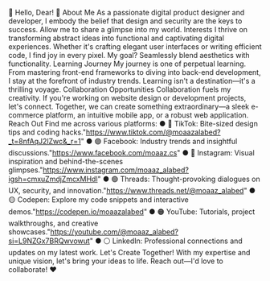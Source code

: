 
🌟 Hello, Dear! 🌟
About Me
As a passionate digital product designer and developer, I embody the belief that design and security are the keys to success. Allow me to share a glimpse into my world.
Interests
I thrive on transforming abstract ideas into functional and captivating digital experiences. Whether it's crafting elegant user interfaces or writing efficient code, I find joy in every pixel. My goal? Seamlessly blend aesthetics with functionality.
Learning Journey
My journey is one of perpetual learning. From mastering front-end frameworks to diving into back-end development, I stay at the forefront of industry trends. Learning isn't a destination—it's a thrilling voyage.
Collaboration Opportunities
Collaboration fuels my creativity. If you're working on website design or development projects, let's connect. Together, we can create something extraordinary—a sleek e-commerce platform, an intuitive mobile app, or a robust web application.
Reach Out
Find me across various platforms:
●	🔴 TikTok: Bite-sized design tips and coding hacks."https://www.tiktok.com/@moaazalabed?_t=8nfAqJ2lZwc&_r=1" 
●	🟣 Facebook: Industry trends and insightful discussions."https://www.facebook.com/moaaz.cs" 
●	🔵 Instagram: Visual inspiration and behind-the-scenes glimpses."https://www.instagram.com/moaaz_alabed?igsh=cmxuZmdjZmcxMHdl" 
●	🟢 Threads: Thought-provoking dialogues on UX, security, and innovation."https://www.threads.net/@moaaz_alabed" 
●	🟡 Codepen: Explore my code snippets and interactive demos."https://codepen.io/moaazalabed" 
●	🟠 YouTube: Tutorials, project walkthroughs, and creative showcases."https://youtube.com/@moaaz_alabed?si=L9NZGx7BRQwvowut" 
●	⚪️ LinkedIn: Professional connections and updates on my latest work.
Let's Create Together!
With my expertise and unique vision, let's bring your ideas to life. Reach out—I'd love to collaborate! ♥️

